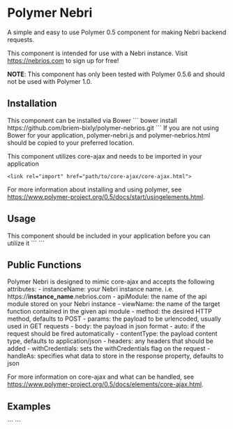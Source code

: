 # Polymer Nebri

A simple and easy to use Polymer 0.5 component for making Nebri backend requests.

This component is intended for use with a Nebri instance. Visit https://nebrios.com to sign up for free!

<strong>NOTE</strong>: This component has only been tested with Polymer 0.5.6 and should not be used with Polymer 1.0.

<h2>Installation</h2>
This component can be installed via Bower
```
bower install https://github.com/briem-bixly/polymer-nebrios.git
```
If you are not using Bower for your application, polymer-nebri.js and polymer-nebrios.html should be copied to your preferred location.

This component utilizes core-ajax and needs to be imported in your application
```
<link rel="import" href="path/to/core-ajax/core-ajax.html">
```
For more information about installing and using polymer, see https://www.polymer-project.org/0.5/docs/start/usingelements.html.

<h2>Usage</h2>
This component should be included in your application before you can utilize it
```
<link rel="import" href="path/to/polymer-nebrios/polymer-nebri.html">
```

<h2>Public Functions</h2>
Polymer Nebri is designed to mimic core-ajax and accepts the following attributes:
- instanceName: your Nebri instance name. i.e. https://<strong>instance_name</strong>.nebrios.com
- apiModule: the name of the api module stored on your Nebri instance
- viewName: the name of the target function contained in the given api module
- method: the desired HTTP method, defaults to POST
- params: the payload to be urlencoded, usually used in GET requests
- body: the payload in json format
- auto: if the request should be fired automatically
- contentType: the payload content type, defaults to application/json
- headers: any headers that should be added
- withCredentials: sets the withCredentials flag on the request
- handleAs: specifies what data to store in the response property, defaults to json

For more information on core-ajax and what can be handled, see https://www.polymer-project.org/0.5/docs/elements/core-ajax.html.


<h2>Examples</h2>
```
<link rel="import" href="../bower_components/polymer-nebrios/polymer-nebri.html">

<polymer-element name="test-element" attributes="resp greeting">
    <template>
        <span>Hello from <b>test-element</b>. This is my Shadow DOM.</span>
        <p>Greeting: {{greeting}}</p>
        <p>Response: {{resp}}</p>
        <label for="greetingInput">Greeting:</label>
        <input type="text" id="greetingInput" value="{{greeting}}">
        <button on-click="{{sendGreeting}}">Send Greeting!</button>
        <polymer-nebri id="startGreeting"
                         instanceName="instance_name"
                         apiModule="greeting_api"
                         viewName="start_greeting"
                         params='{"greeting":"{{greeting}}"}'
                         method="GET"
                         on-response="{{onResponse}}">
        </polymer-nebri>
    </template>
    <script>
        Polymer({
            resp: "",
            greeting: "hello",
            onResponse: function(event, response){
                console.log(response.response); //outputs {"identifier": "02fe4cee4d484b9bae044bd640bce76"} 
            },
            sendGreeting: function(){
                this.$.startGreeting.go();
            }
        });
    </script>
</polymer-element>
```
